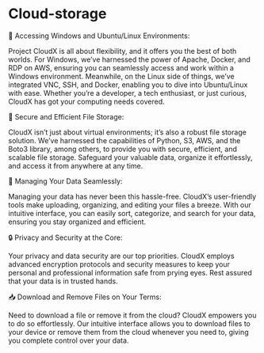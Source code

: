 # Cloud-storage
 
🌟 Accessing Windows and Ubuntu/Linux Environments:

Project CloudX is all about flexibility, and it offers you the best of both worlds. For Windows, we’ve harnessed the power of Apache, Docker, and RDP on AWS, ensuring you can seamlessly access and work within a Windows environment. Meanwhile, on the Linux side of things, we’ve integrated VNC, SSH, and Docker, enabling you to dive into Ubuntu/Linux with ease. Whether you’re a developer, a tech enthusiast, or just curious, CloudX has got your computing needs covered.

📂 Secure and Efficient File Storage:

CloudX isn’t just about virtual environments; it’s also a robust file storage solution. We’ve harnessed the capabilities of Python, S3, AWS, and the Boto3 library, among others, to provide you with secure, efficient, and scalable file storage. Safeguard your valuable data, organize it effortlessly, and access it from anywhere at any time.

🔄 Managing Your Data Seamlessly:

Managing your data has never been this hassle-free. CloudX’s user-friendly tools make uploading, organizing, and editing your files a breeze. With our intuitive interface, you can easily sort, categorize, and search for your data, ensuring you stay organized and efficient.

🔒 Privacy and Security at the Core:

Your privacy and data security are our top priorities. CloudX employs advanced encryption protocols and security measures to keep your personal and professional information safe from prying eyes. Rest assured that your data is in trusted hands.

📥 Download and Remove Files on Your Terms:

Need to download a file or remove it from the cloud? CloudX empowers you to do so effortlessly. Our intuitive interface allows you to download files to your device or remove them from the cloud whenever you need to, giving you complete control over your data.
